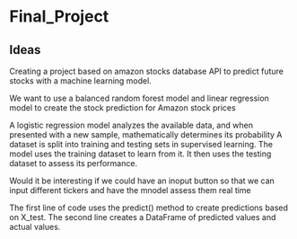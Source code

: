 # Final_Project

## Ideas

Creating a project based on amazon stocks database API to predict future stocks with a machine learning model.

We want to use a balanced random forest model and linear regression model to create the stock prediction for Amazon stock prices

A logistic regression model analyzes the available data, and when presented with a new sample, mathematically determines its probability
A dataset is split into training and testing sets in supervised learning. The model uses the training dataset to learn from it. It then uses the testing dataset to assess its performance.

Would it be interesting if we could have an inoput button so that we can input different tickers and have the mnodel assess them real time

The first line of code uses the predict() method to create predictions based on X_test.
The second line creates a DataFrame of predicted values and actual values.
